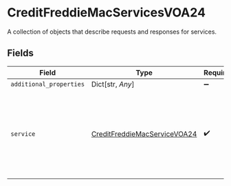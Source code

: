 # CreditFreddieMacServicesVOA24

A collection of objects that describe requests and responses for services.


## Fields

| Field                                                                                                        | Type                                                                                                         | Required                                                                                                     | Description                                                                                                  |
| ------------------------------------------------------------------------------------------------------------ | ------------------------------------------------------------------------------------------------------------ | ------------------------------------------------------------------------------------------------------------ | ------------------------------------------------------------------------------------------------------------ |
| `additional_properties`                                                                                      | Dict[str, *Any*]                                                                                             | :heavy_minus_sign:                                                                                           | N/A                                                                                                          |
| `service`                                                                                                    | [CreditFreddieMacServiceVOA24](../../models/shared/creditfreddiemacservicevoa24.md)                          | :heavy_check_mark:                                                                                           | A collection of details related to a fulfillment service or product in terms of request, process and result. |